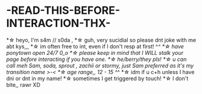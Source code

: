 # -READ-THIS-BEFORE-INTERACTION-THX-
*☆ heyo, I'm s4m // s0da ,
*☆ guh, very sucidial so please dnt joke with me abt kys,,,
*☆ im often free to int, even if I don't resp at first! ^_^
*☆ have ponytown open 24/7 0_o
*☆ please keep in mind that I WILL stalk your page before interacting if you have one.
*☆ he/berry/they pls!
*☆ u can call meh Sam, soda, sprout , zachii or stormy, just Sam preferred as it's my transition name >-<
*☆ age range,, 12 - 15 ^_^
*☆ idm if u c+h unless I have dni or dnt in my name!
*☆ sometimes I get triggered by touch!
*☆ I don't bite,, rawr XD

